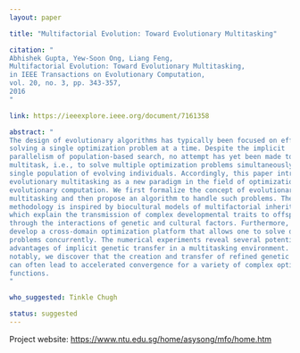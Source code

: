 ```yaml
---
layout: paper

title: "Multifactorial Evolution: Toward Evolutionary Multitasking"

citation: "
Abhishek Gupta, Yew-Soon Ong, Liang Feng,
Multifactorial Evolution: Toward Evolutionary Multitasking,
in IEEE Transactions on Evolutionary Computation, 
vol. 20, no. 3, pp. 343-357,
2016
"

link: https://ieeexplore.ieee.org/document/7161358

abstract: "
The design of evolutionary algorithms has typically been focused on efficiently
solving a single optimization problem at a time. Despite the implicit
parallelism of population-based search, no attempt has yet been made to
multitask, i.e., to solve multiple optimization problems simultaneously using a
single population of evolving individuals. Accordingly, this paper introduces
evolutionary multitasking as a new paradigm in the field of optimization and
evolutionary computation. We first formalize the concept of evolutionary
multitasking and then propose an algorithm to handle such problems. The
methodology is inspired by biocultural models of multifactorial inheritance,
which explain the transmission of complex developmental traits to offspring
through the interactions of genetic and cultural factors. Furthermore, we
develop a cross-domain optimization platform that allows one to solve diverse
problems concurrently. The numerical experiments reveal several potential
advantages of implicit genetic transfer in a multitasking environment. Most
notably, we discover that the creation and transfer of refined genetic material
can often lead to accelerated convergence for a variety of complex optimization
functions. 
"

who_suggested: Tinkle Chugh

status: suggested
---
```


Project website: <https://www.ntu.edu.sg/home/asysong/mfo/home.htm>

